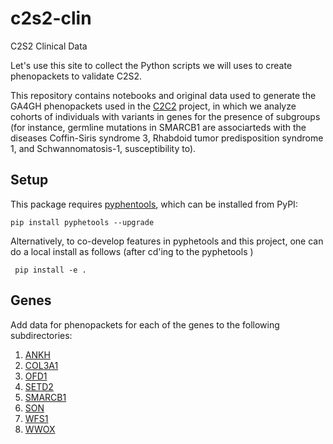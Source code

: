 # c2s2-clin
C2S2 Clinical Data

Let's use this site to collect the Python scripts we will uses to create phenopackets to validate C2S2.

This repository contains notebooks and original data used to generate the GA4GH phenopackets used in the [C2C2](https://github.com/monarch-initiative/C2S2) project, in which we analyze cohorts of individuals with variants in genes for the presence of subgroups (for instance, germline mutations in SMARCB1 are associarteds with the diseases Coffin-Siris syndrome 3, Rhabdoid tumor predisposition syndrome 1, and Schwannomatosis-1, susceptibility to).

## Setup
This package requires  [pyphentools](https://pypi.org/project/pyphetools/), which can be installed from PyPI:
```
pip install pyphetools --upgrade
```
Alternatively, to co-develop features in pyphetools and this project, one can do a local install as follows (after cd'ing to the pyphetools )
```
 pip install -e .
 ```
 

## Genes
Add data for phenopackets for each of the genes to the following subdirectories:

1. [ANKH](notebooks/ANKH/)
2. [COL3A1](notebooks/COL3A1)
3. [OFD1](notebooks/OFD1)
4. [SETD2](notebooks/SETD2)
5. [SMARCB1](notebooks/SMARCB1/)
6. [SON](notebooks/SON)
7. [WFS1](notebooks/WFS1)
8. [WWOX](notebooks/WWOX)

